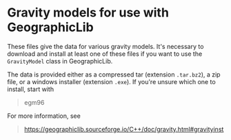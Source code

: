 Gravity models for use with GeographicLib
=========================================

These files give the data for various gravity models.  It's
necessary to download and install at least one of these files if you
want to use the `GravityModel` class in GeographicLib.

The data is provided either as a compressed tar (extension `.tar.bz2`), a
zip file, or a windows installer (extension `.exe`).  If you're unsure
which one to install, start with

> egm96

For more information, see

> https://geographiclib.sourceforge.io/C++/doc/gravity.html#gravityinst
